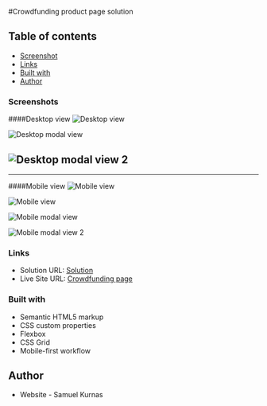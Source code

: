 #Crowdfunding product page solution

## Table of contents

- [Screenshot](#screenshot)
- [Links](#links)
- [Built with](#built-with)
- [Author](#author)

### Screenshots

####Desktop view
![Desktop view](./Screenshots/desktop_view.png)

![Desktop modal view](./Screenshots/desktop_modal_window_view.png)

## ![Desktop modal view 2](./Screenshots/desktop_modal_window_view2.png)

---

####Mobile view
![Mobile view](./Screenshots/mobile_view.png)

![Mobile view ](./Screenshots/mobile_view2.png)

![Mobile modal view ](./Screenshots/mobile_modal_window_view.png)

![Mobile modal view 2](./Screenshots/mobile_modal_window_view2.png)

### Links

- Solution URL: [Solution](https://github.com/11Samo/crowdfunding-product-page)
- Live Site URL: [Crowdfunding page](https://11samo.github.io/crowdfunding-product-page/)

### Built with

- Semantic HTML5 markup
- CSS custom properties
- Flexbox
- CSS Grid
- Mobile-first workflow

## Author

- Website - Samuel Kurnas
